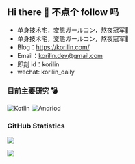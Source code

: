 ## Hi there 👋 不点个 follow 吗

- 单身技术宅，変態ガールコン，熬夜冠军🌛
- 单身技术宅，変態ガールコン，熬夜冠军🌛
- Blog：<https://korilin.com/>
- Email：korilin.dev@gmail.com
- 即刻 id：korilin
- wechat: korilin_daily

### 目前主要研究 💣

![Kotlin](https://img.shields.io/badge/-Kotlin-0095D5?style=flat-square&logo=Kotlin&logoColor=fff)
![Andriod](https://img.shields.io/badge/-Android-3DDC84?style=flat-square&logo=Android&logoColor=fff)

### GitHub Statistics

[![](https://github-readme-stats.vercel.app/api?username=korilin&show_icons=true&hide_title=false&line_height=30&theme=material-palenight)](https://github.com/anuraghazra/github-readme-stats)

[![](https://github-readme-stats.vercel.app/api/top-langs/?username=korilin&theme=material-palenight&layout=compact&card_width=450&langs_count=10&hide=html,css)](https://github.com/anuraghazra/github-readme-stats)
